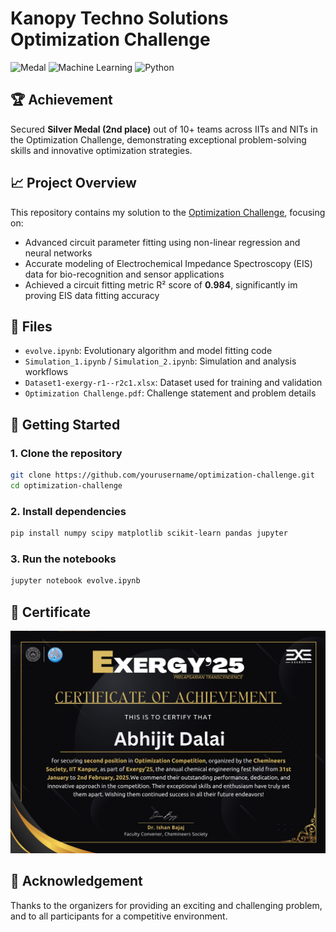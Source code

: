 # Kanopy Techno Solutions Optimization Challenge

![Medal](https://img.shields.io/badge/Silver%20Medal-2nd%20Place-blueviolet)
![Machine Learning](https://img.shields.io/badge/Machine%20Learning-success)
![Python](https://img.shields.io/badge/Python-3.8%2B-informational)

## 🏆 Achievement

Secured **Silver Medal (2nd place)** out of 10+ teams across IITs and NITs in the Optimization Challenge, demonstrating exceptional problem-solving skills and innovative optimization strategies.

## 📈 Project Overview

This repository contains my solution to the [Optimization Challenge](https://github.com/abhijitd1267/Optimization_challenge_exergy25.git), focusing on:
- Advanced circuit parameter fitting using non-linear regression and neural networks
- Accurate modeling of Electrochemical Impedance Spectroscopy (EIS) data for bio-recognition and sensor applications
- Achieved a circuit fitting metric R² score of **0.984**, significantly im
proving EIS data fitting accuracy

## 📂 Files

- `evolve.ipynb`: Evolutionary algorithm and model fitting code
- `Simulation_1.ipynb` / `Simulation_2.ipynb`: Simulation and analysis workflows
- `Dataset1-exergy-r1--r2c1.xlsx`: Dataset used for training and validation
- `Optimization Challenge.pdf`: Challenge statement and problem details

## 🚀 Getting Started

### 1. Clone the repository

```bash
git clone https://github.com/yourusername/optimization-challenge.git
cd optimization-challenge
```

### 2. Install dependencies

```bash
pip install numpy scipy matplotlib scikit-learn pandas jupyter
```

### 3. Run the notebooks

```bash
jupyter notebook evolve.ipynb
```

## 📜 Certificate
![Exergy Challenge Certificate](https://github.com/abhijitd1267/Optimization_challenge_exergy25/raw/main/Exergy_certificate.jpeg)

## 🤝 Acknowledgement
Thanks to the organizers for providing an exciting and challenging problem, and to all participants for a competitive environment.

